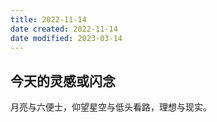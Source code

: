 ```yaml
---
title: 2022-11-14
date created: 2022-11-14
date modified: 2023-03-14
---
```


## 今天的灵感或闪念

月亮与六便士，仰望星空与低头看路，理想与现实。
